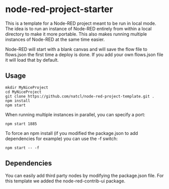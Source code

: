 # node-red-project-starter
This is a template for a Node-RED project meant to be run in local mode.  The idea is to run an instance of Node-RED entirely from within a local directory to make it more portable.  This also makes running multiple instances of Node-RED at the same time easier.

Node-RED will start with a blank canvas and will save the flow file to flows.json the first time a deploy is done.  If you add your own flows.json file it will load that by default.

## Usage

```
mkdir MyNiceProject
cd MyNiceProject
git clone https://github.com/natcl/node-red-project-template.git .
npm install
npm start
```

When running multiple instances in parallel, you can specify a port:

```
npm start 1885
```

To force an npm install (if you modified the package.json to add dependencies for example) you can use the -f switch:

```
npm start -- -f
```

## Dependencies

You can easily add third party nodes by modifying the package.json file.  For this template we added the node-red-contrib-ui package.

